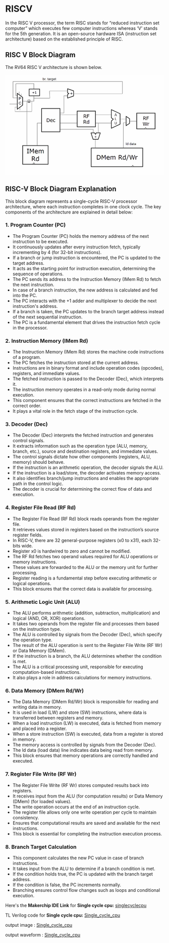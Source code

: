 #  RISCV 

In the RISC V processor, the term RISC stands for “reduced instruction set computer” which executes few computer instructions whereas ‘V’ stands for the 5th generation. It is an open-source hardware ISA (instruction set architecture) based on the established principle of RISC.


## RISC V Block Diagram
The RV64 RISC V architecture is shown below. 

![riscv_blockdiagram](././images/riscv_architecture.png)

## RISC-V Block Diagram Explanation
This block diagram represents a single-cycle RISC-V processor architecture, where each instruction completes in one clock cycle. The key components of the architecture are explained in detail below:

### 1. Program Counter (PC)
- The Program Counter (PC) holds the memory address of the next instruction to be executed.
- It continuously updates after every instruction fetch, typically incrementing by 4 (for 32-bit instructions).
- If a branch or jump instruction is encountered, the PC is updated to the target address.
- It acts as the starting point for instruction execution, determining the sequence of operations.
- The PC sends its address to the Instruction Memory (IMem Rd) to fetch the next instruction.
- In case of a branch instruction, the new address is calculated and fed into the PC.
- The PC interacts with the +1 adder and multiplexer to decide the next instruction's address.
- If a branch is taken, the PC updates to the branch target address instead of the next sequential instruction.
- The PC is a fundamental element that drives the instruction fetch cycle in the processor.

  
### 2. Instruction Memory (IMem Rd)
- The Instruction Memory (IMem Rd) stores the machine code instructions of a program.
- The PC fetches the instruction stored at the current address.
- Instructions are in binary format and include operation codes (opcodes), registers, and immediate values.
- The fetched instruction is passed to the Decoder (Dec), which interprets it.
- The instruction memory operates in a read-only mode during normal execution.
- This component ensures that the correct instructions are fetched in the correct order.
- It plays a vital role in the fetch stage of the instruction cycle.
### 3. Decoder (Dec)
- The Decoder (Dec) interprets the fetched instruction and generates control signals.
- It extracts information such as the operation type (ALU, memory, branch, etc.), source and destination registers, and immediate values.
- The control signals dictate how other components (registers, ALU, memory) should behave.
- If the instruction is an arithmetic operation, the decoder signals the ALU.
- If the instruction is a load/store, the decoder activates memory access.
- It also identifies branch/jump instructions and enables the appropriate path in the control logic.
- The decoder is crucial for determining the correct flow of data and execution.
### 4. Register File Read (RF Rd)
- The Register File Read (RF Rd) block reads operands from the register file.
- It retrieves values stored in registers based on the instruction’s source register fields.
- In RISC-V, there are 32 general-purpose registers (x0 to x31), each 32-bits wide.
- Register x0 is hardwired to zero and cannot be modified.
- The RF Rd fetches two operand values required for ALU operations or memory instructions.
- These values are forwarded to the ALU or the memory unit for further processing.
- Register reading is a fundamental step before executing arithmetic or logical operations.
- This block ensures that the correct data is available for processing.
### 5. Arithmetic Logic Unit (ALU)
- The ALU performs arithmetic (addition, subtraction, multiplication) and logical (AND, OR, XOR) operations.
- It takes two operands from the register file and processes them based on the instruction type.
- The ALU is controlled by signals from the Decoder (Dec), which specify the operation type.
- The result of the ALU operation is sent to the Register File Write (RF Wr) or Data Memory (DMem).
- If the instruction is a branch, the ALU determines whether the condition is met.
- The ALU is a critical processing unit, responsible for executing computation-based instructions.
- It also plays a role in address calculations for memory instructions.
### 6. Data Memory (DMem Rd/Wr)
- The Data Memory (DMem Rd/Wr) block is responsible for reading and writing data in memory.
- It is used in load (LW) and store (SW) instructions, where data is transferred between registers and memory.
- When a load instruction (LW) is executed, data is fetched from memory and placed into a register.
- When a store instruction (SW) is executed, data from a register is stored in memory.
- The memory access is controlled by signals from the Decoder (Dec).
- The ld data (load data) line indicates data being read from memory.
- This block ensures that memory operations are correctly handled and executed.
### 7. Register File Write (RF Wr)
- The Register File Write (RF Wr) stores computed results back into registers.
- It receives input from the ALU (for computation results) or Data Memory (DMem) (for loaded values).
- The write operation occurs at the end of an instruction cycle.
- The register file allows only one write operation per cycle to maintain consistency.
- Ensures that computational results are saved and available for the next instructions.
- This block is essential for completing the instruction execution process.
### 8. Branch Target Calculation
- This component calculates the new PC value in case of branch instructions.
- It takes input from the ALU to determine if a branch condition is met.
- If the condition holds true, the PC is updated with the branch target address.
- If the condition is false, the PC increments normally.
- Branching ensures control flow changes such as loops and conditional execution.


Here's the **Makerchip IDE Link** for **Single cycle cpu:** [singlecyclecpu](https://www.makerchip.com/sandbox/0xkfJhwp9/0P1hKo4)

TL Verilog code for **Single cycle cpu:**   [Single_cycle_cpu](Singlecycle_riscv_cpu.tlv)


output image : [Single_cycle_cpu](./images/single_cycle_riscv_cpu.png)

output waveform : [Single_cycle_cpu](./images/output_waveform_single_cycle_cpu.jpg)
